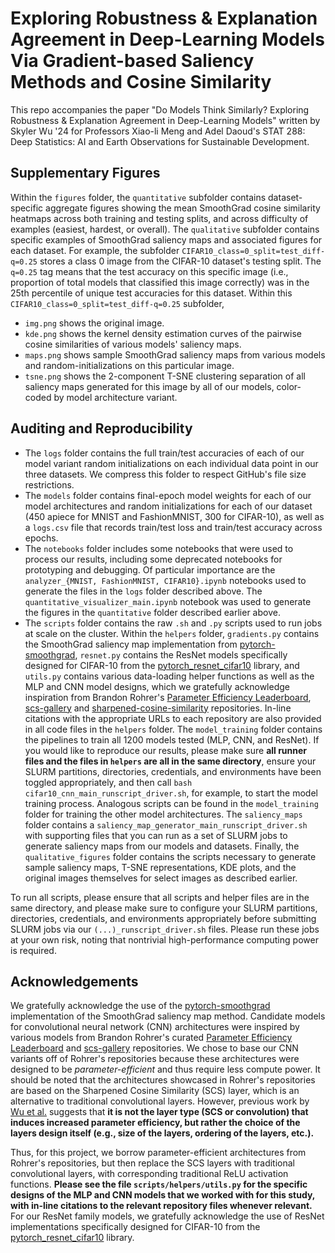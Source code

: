 # Exploring Robustness & Explanation Agreement in Deep-Learning Models Via Gradient-based Saliency Methods and Cosine Similarity
This repo accompanies the paper "Do Models Think Similarly? Exploring Robustness & Explanation Agreement in Deep-Learning Models" written by Skyler Wu '24 for Professors Xiao-li Meng and Adel Daoud's STAT 288: Deep Statistics: AI and Earth Observations for Sustainable Development.

## Supplementary Figures
Within the `figures` folder, the `quantitative` subfolder contains dataset-specific aggregate figures showing the mean SmoothGrad cosine similarity heatmaps across both training and testing splits, and across difficulty of examples (easiest, hardest, or overall). The `qualitative` subfolder contains specific examples of SmoothGrad saliency maps and associated figures for each dataset. For example, the subfolder `CIFAR10_class=0_split=test_diff-q=0.25` stores a class 0 image from the CIFAR-10 dataset's testing split. The `q=0.25` tag means that the test accuracy on this specific image (i.e., proportion of total models that classified this image correctly) was in the 25th percentile of unique test accuracies for this dataset. Within this `CIFAR10_class=0_split=test_diff-q=0.25` subfolder,
- `img.png` shows the original image.
- `kde.png` shows the kernel density estimation curves of the pairwise cosine similarities of various models' saliency maps.
- `maps.png` shows sample SmoothGrad saliency maps from various models and random-initializations on this particular image.
- `tsne.png` shows the 2-component T-SNE clustering separation of all saliency maps generated for this image by all of our models, color-coded by model architecture variant.

## Auditing and Reproducibility
- The `logs` folder contains the full train/test accuracies of each of our model variant random initializations on each individual data point in our three datasets. We compress this folder to respect GitHub's file size restrictions.
- The `models` folder contains final-epoch model weights for each of our model architectures and random initializations for each of our dataset (450 apiece for MNIST and FashionMNIST, 300 for CIFAR-10), as well as a `logs.csv` file that records train/test loss and train/test accuracy across epochs.
- The `notebooks` folder includes some notebooks that were used to process our results, including some deprecated notebooks for prototyping and debugging. Of particular importance are the `analyzer_{MNIST, FashionMNIST, CIFAR10}.ipynb` notebooks used to generate the files in the `logs` folder described above. The `quantitative_visualizer_main.ipynb` notebook was used to generate the figures in the `quantitative` folder described earlier above.
- The `scripts` folder contains the raw `.sh` and `.py` scripts used to run jobs at scale on the cluster. Within the `helpers` folder, `gradients.py` contains the SmoothGrad saliency map implementation from [pytorch-smoothgrad](https://github.com/pkmr06/pytorch-smoothgrad/tree/master), `resnet.py` contains the ResNet models specifically designed for CIFAR-10 from the [pytorch_resnet_cifar10](https://github.com/akamaster/pytorch_resnet_cifar10) library, and `utils.py` contains various data-loading helper functions as well as the MLP and CNN model designs, which we gratefully acknowledge inspiration from Brandon Rohrer's [Parameter Efficiency Leaderboard](https://github.com/brohrer/parameter_efficiency_leaderboard), [scs-gallery](https://github.com/brohrer/scs-gallery/tree/main) and [sharpened-cosine-similarity](https://github.com/brohrer/sharpened-cosine-similarity/tree/main) repositories. In-line citations with the appropriate URLs to each repository are also provided in all code files in the `helpers` folder. The `model_training` folder contains the pipelines to train all 1200 models tested (MLP, CNN, and ResNet). If you would like to reproduce our results, please make sure **all runner files and the files in `helpers` are all in the same directory**, ensure your SLURM partitions, directories, credentials, and environments have been toggled appropriately, and then call `bash cifar10_cnn_main_runscript_driver.sh`, for example, to start the model training process. Analogous scripts can be found in the `model_training` folder for training the other model architectures. The `saliency_maps` folder contains a `saliency_map_generator_main_runscript_driver.sh` with supporting files that you can run as a set of SLURM jobs to generate saliency maps from our models and datasets. Finally, the `qualitative_figures` folder contains the scripts necessary to generate sample saliency maps, T-SNE representations, KDE plots, and the original images themselves for select images as described earlier.

To run all scripts, please ensure that all scripts and helper files are in the same directory, and please make sure to configure your SLURM partitions, directories, credentials, and environments appropriately before submitting SLURM jobs via our `(...)_runscript_driver.sh` files. Please run these jobs at your own risk, noting that nontrivial high-performance computing power is required.

## Acknowledgements
We gratefully acknowledge the use of the [pytorch-smoothgrad](https://github.com/pkmr06/pytorch-smoothgrad/tree/master) implementation of the SmoothGrad saliency map method. Candidate models for convolutional neural network (CNN) architectures were inspired by various models from Brandon Rohrer's curated [Parameter Efficiency Leaderboard](https://github.com/brohrer/parameter_efficiency_leaderboard) and [scs-gallery](https://github.com/brohrer/scs-gallery/tree/main) repositories. We chose to base our CNN variants off of Rohrer's repositories because these architectures were designed to be *parameter-efficient* and thus require less compute power. It should be noted that the architectures showcased in Rohrer's repositories are based on the Sharpened Cosine Similarity (SCS) layer, which is an alternative to traditional convolutional layers. However, previous work by [Wu et al.](https://arxiv.org/abs/2307.13855) suggests that **it is not the layer type (SCS or convolution) that induces increased parameter efficiency, but rather the choice of the layers design itself (e.g., size of the layers, ordering of the layers, etc.).** 

Thus, for this project, we borrow parameter-efficient architectures from Rohrer's repositories, but then replace the SCS layers with traditional convolutional layers, with corresponding traditional ReLU activation functions. **Please see the file `scripts/helpers/utils.py` for the specific designs of the MLP and CNN models that we worked with for this study, with in-line citations to the relevant repository files whenever relevant.** For our ResNet family models, we gratefully acknowledge the use of ResNet implementations specifically designed for CIFAR-10 from the [pytorch_resnet_cifar10](https://github.com/akamaster/pytorch_resnet_cifar10) library.
